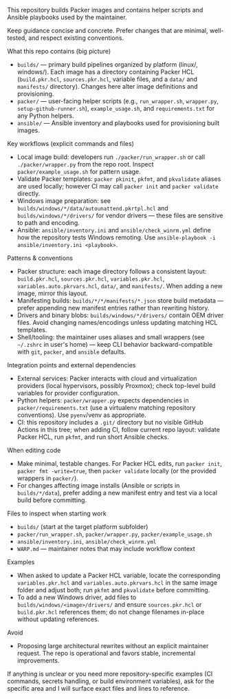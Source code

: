 This repository builds Packer images and contains helper scripts and Ansible playbooks used by the maintainer.

Keep guidance concise and concrete. Prefer changes that are minimal, well-tested, and respect existing conventions.

What this repo contains (big picture)
- `builds/` — primary build pipelines organized by platform (linux/, windows/). Each image has a directory containing Packer HCL (`build.pkr.hcl`, `sources.pkr.hcl`, variable files, and a `data/` and `manifests/` directory). Changes here alter image definitions and provisioning.
- `packer/` — user-facing helper scripts (e.g., `run_wrapper.sh`, `wrapper.py`, `setup-github-runner.sh`), `example_usage.sh`, and `requirements.txt` for any Python helpers.
- `ansible/` — Ansible inventory and playbooks used for provisioning built images.

Key workflows (explicit commands and files)
- Local image build: developers run `./packer/run_wrapper.sh` or call `./packer/wrapper.py` from the repo root. Inspect `packer/example_usage.sh` for pattern usage.
- Validate Packer templates: `packer pkinit`, `pkfmt`, and `pkvalidate` aliases are used locally; however CI may call `packer init` and `packer validate` directly.
- Windows image preparation: see `builds/windows/*/data/autounattend.pkrtpl.hcl` and `builds/windows/*/drivers/` for vendor drivers — these files are sensitive to path and encoding.
- Ansible: `ansible/inventory.ini` and `ansible/check_winrm.yml` define how the repository tests Windows remoting. Use `ansible-playbook -i ansible/inventory.ini <playbook>`.

Patterns & conventions
- Packer structure: each image directory follows a consistent layout: `build.pkr.hcl`, `sources.pkr.hcl`, `variables.pkr.hcl`, `variables.auto.pkrvars.hcl`, `data/`, and `manifests/`. When adding a new image, mirror this layout.
- Manifesting builds: `builds/*/*/manifests/*.json` store build metadata — prefer appending new manifest entries rather than rewriting history.
- Drivers and binary blobs: `builds/windows/*/drivers/` contain OEM driver files. Avoid changing names/encodings unless updating matching HCL templates.
- Shell/tooling: the maintainer uses aliases and small wrappers (see `~/.zshrc` in user's home) — keep CLI behavior backward-compatible with `git`, `packer`, and `ansible` defaults.

Integration points and external dependencies
- External services: Packer interacts with cloud and virtualization providers (local hypervisors, possibly Proxmox); check top-level build variables for provider configuration.
- Python helpers: `packer/wrapper.py` expects dependencies in `packer/requirements.txt` (use a virtualenv matching repository conventions). Use `pyenv`/venv as appropriate.
- CI: this repository includes a `.git/` directory but no visible GitHub Actions in this tree; when adding CI, follow current repo layout: validate Packer HCL, run `pkfmt`, and run short Ansible checks.

When editing code
- Make minimal, testable changes. For Packer HCL edits, run `packer init`, `packer fmt -write=true`, then `packer validate` locally (or the provided wrappers in `packer/`).
- For changes affecting image installs (Ansible or scripts in `builds/*/data`), prefer adding a new manifest entry and test via a local build before committing.

Files to inspect when starting work
- `builds/` (start at the target platform subfolder)
- `packer/run_wrapper.sh`, `packer/wrapper.py`, `packer/example_usage.sh`
- `ansible/inventory.ini`, `ansible/check_winrm.yml`
- `WARP.md` — maintainer notes that may include workflow context

Examples
- When asked to update a Packer HCL variable, locate the corresponding `variables.pkr.hcl` and `variables.auto.pkrvars.hcl` in the same image folder and adjust both; run `pkfmt` and `pkvalidate` before committing.
- To add a new Windows driver, add files to `builds/windows/<image>/drivers/` and ensure `sources.pkr.hcl` or `build.pkr.hcl` references them; do not change filenames in-place without updating references.

Avoid
- Proposing large architectural rewrites without an explicit maintainer request. The repo is operational and favors stable, incremental improvements.

If anything is unclear or you need more repository-specific examples (CI commands, secrets handling, or build environment variables), ask for the specific area and I will surface exact files and lines to reference.

